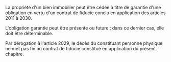 La propriété d'un bien immobilier peut être cédée à titre de garantie d'une obligation en vertu d'un contrat de fiducie conclu en application des articles 2011 à 2030.


L'obligation garantie peut être présente ou future ; dans ce dernier cas, elle doit être déterminable.  

  

Par dérogation à l'article 2029, le décès du constituant personne physique ne met pas fin au contrat de fiducie constitué en application du présent chapitre.


  
